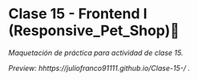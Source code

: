 
# Clase 15 - Frontend I  (Responsive_Pet_Shop)🚀

_Maquetación de práctica para actividad de clase 15._

_Preview: hhttps://juliofranco91111.github.io/Clase-15-/ ._

